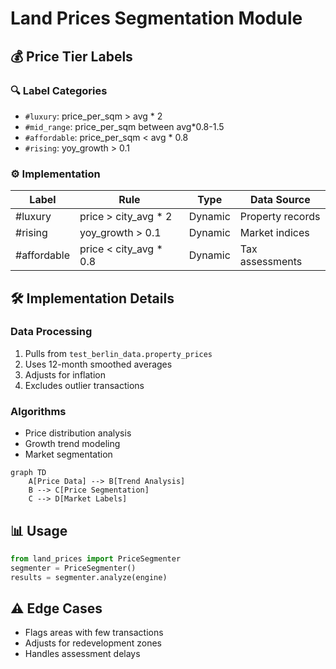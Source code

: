 # Land Prices Segmentation Module

## 💰 Price Tier Labels
### 🔍 Label Categories
- `#luxury`: price_per_sqm > avg * 2
- `#mid_range`: price_per_sqm between avg*0.8-1.5
- `#affordable`: price_per_sqm < avg * 0.8
- `#rising`: yoy_growth > 0.1

### ⚙️ Implementation
| Label | Rule | Type | Data Source |
|-------|------|------|-------------|
| #luxury | price > city_avg * 2 | Dynamic | Property records |
| #rising | yoy_growth > 0.1 | Dynamic | Market indices |
| #affordable | price < city_avg * 0.8 | Dynamic | Tax assessments |

## 🛠 Implementation Details
### Data Processing
1. Pulls from `test_berlin_data.property_prices`
2. Uses 12-month smoothed averages
3. Adjusts for inflation
4. Excludes outlier transactions

### Algorithms
- Price distribution analysis
- Growth trend modeling
- Market segmentation

```mermaid
graph TD
    A[Price Data] --> B[Trend Analysis]
    B --> C[Price Segmentation]
    C --> D[Market Labels]
```

## 📊 Usage
```python
from land_prices import PriceSegmenter
segmenter = PriceSegmenter()
results = segmenter.analyze(engine)
```

## ⚠️ Edge Cases
- Flags areas with few transactions
- Adjusts for redevelopment zones
- Handles assessment delays